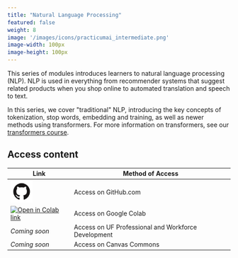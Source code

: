 ```yaml
---
title: "Natural Language Processing"
featured: false
weight: 8
image: '/images/icons/practicumai_intermediate.png'
image-width: 100px
image-height: 100px
---
```


This series of modules introduces learners to natural language processing (NLP). NLP is used in everything from recommender systems that suggest related products when you shop online to automated translation and speech to text.

In this series, we cover "traditional" NLP, introducing the key concepts of tokenization, stop words, embedding and training, as well as newer methods using transformers. For more information on transformers, see our [transformers course](/_courses/transformers/).

## Access content

Link | Method of Access
-----|-----------------
<a href='https://github.com/PracticumAI/nlp'><img src='../images/GitHub-Mark.png' alt='GitHub.com logo' width=50></a> | Access on GitHub.com
<a href='https://colab.research.google.com/github/PracticumAI/nlp'><img src='https://colab.research.google.com/assets/colab-badge.svg' alt='Open in Colab link'></a> | Access on Google Colab
*Coming soon* | Access on UF Professional and Workforce Development
*Coming soon* | Access on Canvas Commons